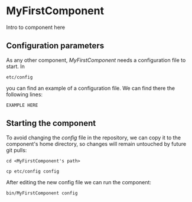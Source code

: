 # MyFirstComponent
Intro to component here


## Configuration parameters
As any other component, *MyFirstComponent* needs a configuration file to start. In
```
etc/config
```
you can find an example of a configuration file. We can find there the following lines:
```
EXAMPLE HERE
```

## Starting the component
To avoid changing the *config* file in the repository, we can copy it to the component's home directory, so changes will remain untouched by future git pulls:

```
cd <MyFirstComponent's path> 
```
```
cp etc/config config
```

After editing the new config file we can run the component:

```
bin/MyFirstComponent config
```

